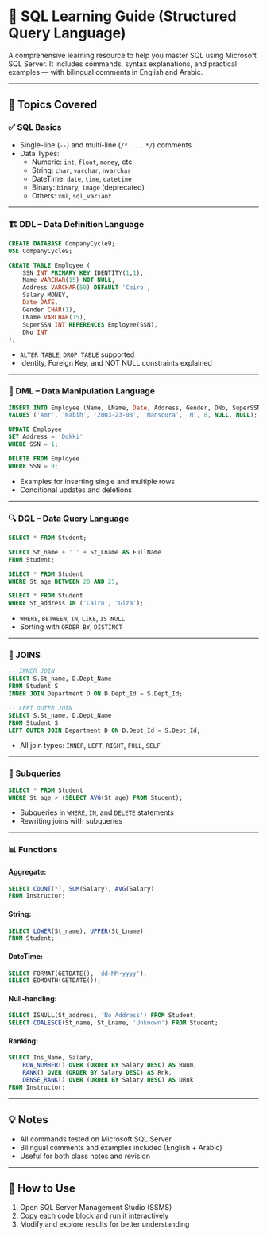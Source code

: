 
# 📘 SQL Learning Guide (Structured Query Language)

A comprehensive learning resource to help you master SQL using Microsoft SQL Server. It includes commands, syntax explanations, and practical examples — with bilingual comments in English and Arabic.

---

## 📂 Topics Covered

### ✅ SQL Basics
- Single-line (`--`) and multi-line (`/* ... */`) comments
- Data Types:
  - Numeric: `int`, `float`, `money`, etc.
  - String: `char`, `varchar`, `nvarchar`
  - DateTime: `date`, `time`, `datetime`
  - Binary: `binary`, `image` (deprecated)
  - Others: `xml`, `sql_variant`

---

### 🏗️ DDL – Data Definition Language

```sql
CREATE DATABASE CompanyCycle9;
USE CompanyCycle9;

CREATE TABLE Employee (
    SSN INT PRIMARY KEY IDENTITY(1,1),
    Name VARCHAR(15) NOT NULL,
    Address VARCHAR(50) DEFAULT 'Cairo',
    Salary MONEY,
    Date DATE,
    Gender CHAR(1),
    LName VARCHAR(15),
    SuperSSN INT REFERENCES Employee(SSN),
    DNo INT
);
```

- `ALTER TABLE`, `DROP TABLE` supported
- Identity, Foreign Key, and NOT NULL constraints explained

---

### 🧾 DML – Data Manipulation Language

```sql
INSERT INTO Employee (Name, LName, Date, Address, Gender, DNo, SuperSSN, Salary)
VALUES ('Amr', 'Nabih', '2003-23-08', 'Mansoura', 'M', 8, NULL, NULL);

UPDATE Employee
SET Address = 'Dokki'
WHERE SSN = 1;

DELETE FROM Employee
WHERE SSN = 9;
```

- Examples for inserting single and multiple rows
- Conditional updates and deletions

---

### 🔍 DQL – Data Query Language

```sql
SELECT * FROM Student;

SELECT St_name + ' ' + St_Lname AS FullName
FROM Student;

SELECT * FROM Student
WHERE St_age BETWEEN 20 AND 25;

SELECT * FROM Student
WHERE St_address IN ('Cairo', 'Giza');
```

- `WHERE`, `BETWEEN`, `IN`, `LIKE`, `IS NULL`
- Sorting with `ORDER BY`, `DISTINCT`

---

### 🔗 JOINS

```sql
-- INNER JOIN
SELECT S.St_name, D.Dept_Name
FROM Student S
INNER JOIN Department D ON D.Dept_Id = S.Dept_Id;

-- LEFT OUTER JOIN
SELECT S.St_name, D.Dept_Name
FROM Student S
LEFT OUTER JOIN Department D ON D.Dept_Id = S.Dept_Id;
```

- All join types: `INNER`, `LEFT`, `RIGHT`, `FULL`, `SELF`

---

### 🧠 Subqueries

```sql
SELECT * FROM Student
WHERE St_age > (SELECT AVG(St_age) FROM Student);
```

- Subqueries in `WHERE`, `IN`, and `DELETE` statements
- Rewriting joins with subqueries

---

### 📊 Functions

#### Aggregate:
```sql
SELECT COUNT(*), SUM(Salary), AVG(Salary)
FROM Instructor;
```

#### String:
```sql
SELECT LOWER(St_name), UPPER(St_Lname)
FROM Student;
```

#### DateTime:
```sql
SELECT FORMAT(GETDATE(), 'dd-MM-yyyy');
SELECT EOMONTH(GETDATE());
```

#### Null-handling:
```sql
SELECT ISNULL(St_address, 'No Address') FROM Student;
SELECT COALESCE(St_name, St_Lname, 'Unknown') FROM Student;
```

#### Ranking:
```sql
SELECT Ins_Name, Salary,
    ROW_NUMBER() OVER (ORDER BY Salary DESC) AS RNum,
    RANK() OVER (ORDER BY Salary DESC) AS Rnk,
    DENSE_RANK() OVER (ORDER BY Salary DESC) AS DRnk
FROM Instructor;
```

---

## 💡 Notes

- All commands tested on Microsoft SQL Server
- Bilingual comments and examples included (English + Arabic)
- Useful for both class notes and revision

---

## 📌 How to Use

1. Open SQL Server Management Studio (SSMS)
2. Copy each code block and run it interactively
3. Modify and explore results for better understanding
